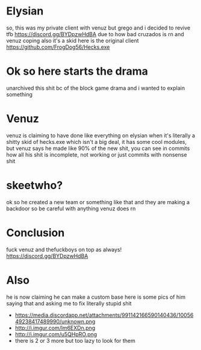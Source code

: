 # Elysian
so, this was my private client with venuz but grego and i decided to revive tfb https://discord.gg/BYDpzwHdBA due to how bad cruzados is rn and venuz coping also it's a skid here is the original client https://github.com/FrogDog56/Hecks.exe
# Ok so here starts the drama
unarchived this shit bc of the block game drama and i wanted to explain something
# Venuz
venuz is claiming to have done like everything on elysian when it's literally a shitty skid of hecks.exe which isn't a big deal, it has some cool modules, but venuz says he made like 90% of the new shit, you can see in commits how all his shit is incomplete, not working or just commits with nonsense shit
# skeetwho?
ok so he created a new team or something like that and they are making a backdoor so be careful with anything venuz does rn
# Conclusion
fuck venuz and thefuckboys on top as always! https://discord.gg/BYDpzwHdBA
# Also
he is now claiming he can make a custom base here is some pics of him saying that and asking me to fix literally stupid shit
- https://media.discordapp.net/attachments/991142166590140436/1005649238417489990/unknown.png
- http://i.imgur.com/lm6EXDn.png
- http://i.imgur.com/u5QHpRO.png
- there is 2 or 3 more but too lazy to look for them
